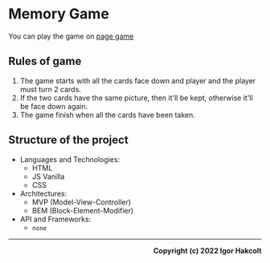 # Memory Game

You can play the game on [page game](https://hakcolt.github.io/memory-game)

## Rules of game

1. The game starts with all the cards face down and player and the player must turn 2 cards.
2. If the two cards have the same picture, then it'll be kept, otherwise it'll be face down again.
3. The game finish when all the cards have been taken.

## Structure of the project

- Languages and Technologies:
  - HTML
  - JS Vanilla
  - CSS
- Architectures:
  - MVP (Model-View-Controller)
  - BEM (Block-Element-Modifier)
- API and Frameworks:
  - `none`

<hr>

<p align="right">
  <b>Copyright (c) 2022 Igor Hakcolt<b>
</p>